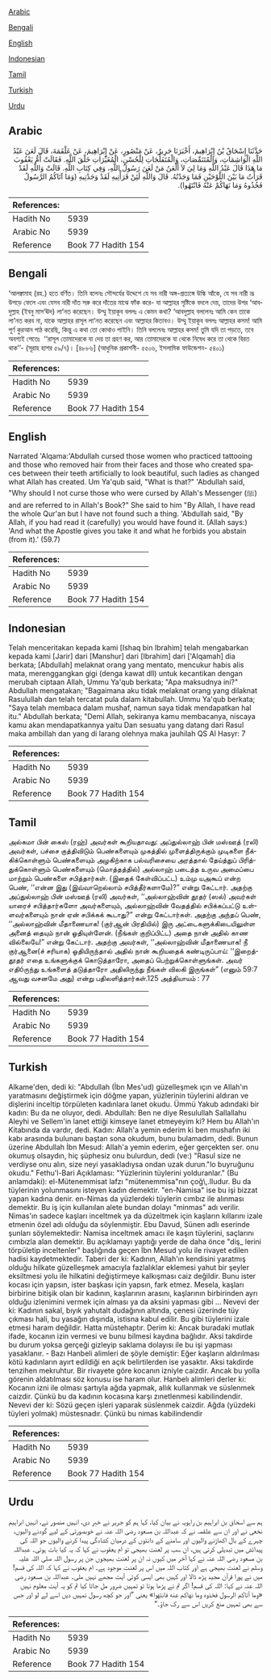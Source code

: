[Arabic](#arabic)

[Bengali](#bengali)

[English](#english)

[Indonesian](#indonesian)

[Tamil](#tamil)

[Turkish](#turkish)

[Urdu](#urdu)

## Arabic


<div dir="rtl" lang="ar" style={{fontSize:'larger',backgroundColor:'#f8f9fa',padding:20}}>
حَدَّثَنَا إِسْحَاقُ بْنُ إِبْرَاهِيمَ، أَخْبَرَنَا جَرِيرٌ، عَنْ مَنْصُورٍ، عَنْ إِبْرَاهِيمَ، عَنْ عَلْقَمَةَ، قَالَ لَعَنَ عَبْدُ اللَّهِ الْوَاشِمَاتِ، وَالْمُتَنَمِّصَاتِ، وَالْمُتَفَلِّجَاتِ لِلْحُسْنِ، الْمُغَيِّرَاتِ خَلْقَ اللَّهِ‏.‏ فَقَالَتْ أُمُّ يَعْقُوبَ مَا هَذَا قَالَ عَبْدُ اللَّهِ وَمَا لِيَ لاَ أَلْعَنُ مَنْ لَعَنَ رَسُولُ اللَّهِ، وَفِي كِتَابِ اللَّهِ‏.‏ قَالَتْ وَاللَّهِ لَقَدْ قَرَأْتُ مَا بَيْنَ اللَّوْحَيْنِ فَمَا وَجَدْتُهُ‏.‏ قَالَ وَاللَّهِ لَئِنْ قَرَأْتِيهِ لَقَدْ وَجَدْتِيهِ ‏(‏وَمَا آتَاكُمُ الرَّسُولُ فَخُذُوهُ وَمَا نَهَاكُمْ عَنْهُ فَانْتَهُوا‏)‏‏.‏
</div>
<div style={{backgroundColor:'#f8f9fa',padding:20, marginBottom: 10}}><table> <thead> <tr> <th>References:</th> <th></th> </tr> </thead> <tbody><tr><td>Hadith No</td><td>5939</td></tr><tr><td>Arabic No</td><td>5939</td></tr><tr><td>Reference</td><td>Book 77 Hadith 154</td></tr></tbody></table></div>

## Bengali


<div dir="ltr" lang="bn" style={{fontSize:'larger',backgroundColor:'#f8f9fa',padding:20}}>
‘আলক্বামাহ (রহ.) হতে বর্ণিত। তিনি বলেনঃ সৌন্দর্যের উদ্দেশে যে সব নারী অঙ্গ-প্রত্যঙ্গে উল্কি আঁকে, যে সব নারী ভ্রূ উপড়ে ফেলে এবং যেসব নারী দাঁত সরু করে দাঁতের মাঝে ফাঁক করে- যা আল্লাহর সৃষ্টিকে বদলে দেয়, তাদের উপর ‘আবদুল্লাহ (ইবনু মাস‘ঊদ) লা‘নত করেছেন। উম্মু ইয়াকূব বললঃ এ কেমন কথা? ‘আবদুল্লাহ বললেনঃ আমি কেন তাকে লা‘নত করব না, যাকে আল্লাহর রাসূল লা‘নত করেছেন এবং আল্লাহর কিতাবও। উম্মু ইয়াকূব বললঃ আল্লাহর কসম! আমি পূর্ণ কুরআন পাঠ করেছি, কিন্তু এ কথা তো কোথাও পাইনি। তিনি বললেনঃ আল্লাহর কসম! তুমি যদি তা পড়তে, তবে অবশ্যই পেতেঃ ‏‏ ‘‘রাসূল তোমাদেরকে যা দেয় তা গ্রহণ কর, আর তোমাদেরকে যা থেকে নিষেধ করে তা থেকে বিরত থাক’’- (সূরাহ হাশর ৫৯/৭)। [৪৮৮৬] (আধুনিক প্রকাশনী- ৫৫০৬, ইসলামিক ফাউন্ডেশন- ৫৪০১)
</div>
<div style={{backgroundColor:'#f8f9fa',padding:20, marginBottom: 10}}><table> <thead> <tr> <th>References:</th> <th></th> </tr> </thead> <tbody><tr><td>Hadith No</td><td>5939</td></tr><tr><td>Arabic No</td><td>5939</td></tr><tr><td>Reference</td><td>Book 77 Hadith 154</td></tr></tbody></table></div>

## English


<div dir="ltr" lang="en" style={{fontSize:'larger',backgroundColor:'#f8f9fa',padding:20}}>
Narrated 'Alqama:'Abdullah cursed those women who practiced tattooing and those who removed hair from their faces and those who created spaces between their teeth artificially to look beautiful, such ladies as changed what Allah has created. Um Ya'qub said, "What is that?" 'Abdullah said, "Why should I not curse those who were cursed by Allah's Messenger (ﷺ) and are referred to in Allah's Book?" She said to him "By Allah, I have read the whole Qur'an but I have not found such a thing. 'Abdullah said, "By Allah, if you had read it (carefully) you would have found it. (Allah says:) 'And what the Apostle gives you take it and what he forbids you abstain (from it).' (59.7)
</div>
<div style={{backgroundColor:'#f8f9fa',padding:20, marginBottom: 10}}><table> <thead> <tr> <th>References:</th> <th></th> </tr> </thead> <tbody><tr><td>Hadith No</td><td>5939</td></tr><tr><td>Arabic No</td><td>5939</td></tr><tr><td>Reference</td><td>Book 77 Hadith 154</td></tr></tbody></table></div>

## Indonesian


<div dir="ltr" lang="id" style={{fontSize:'larger',backgroundColor:'#f8f9fa',padding:20}}>
Telah menceritakan kepada kami [Ishaq bin Ibrahim] telah mengabarkan kepada kami [Jarir] dari [Manshur] dari [Ibrahim] dari ['Alqamah] dia berkata; [Abdullah] melaknat orang yang mentato, mencukur habis alis mata, merenggangkan gigi (denga kawat dll) untuk kecantikan dengan merubah ciptaan Allah, Ummu Ya'qub berkata; "Apa maksudnya ini?" Abdullah mengatakan; "Bagaimana aku tidak melaknat orang yang dilaknat Rasulullah dan telah tercatat pula dalam kitabullah. Ummu Ya'qub berkata; "Saya telah membaca dalam mushaf, namun saya tidak mendapatkan hal itu." Abdullah berkata; "Demi Allah, sekiranya kamu membacanya, niscaya kamu akan mendapatkannya yaitu Dan sesuatu yang datang dari Rasul maka ambillah dan yang di larang olehnya maka jauhilah QS Al Hasyr: 7
</div>
<div style={{backgroundColor:'#f8f9fa',padding:20, marginBottom: 10}}><table> <thead> <tr> <th>References:</th> <th></th> </tr> </thead> <tbody><tr><td>Hadith No</td><td>5939</td></tr><tr><td>Arabic No</td><td>5939</td></tr><tr><td>Reference</td><td>Book 77 Hadith 154</td></tr></tbody></table></div>

## Tamil


<div dir="ltr" lang="ta" style={{fontSize:'larger',backgroundColor:'#f8f9fa',padding:20}}>
அல்கமா பின் கைஸ் (ரஹ்) அவர்கள் கூறியதாவது: அப்துல்லாஹ் பின் மஸ்ஊத் (ரலி) அவர்கள், பச்சை குத்திவிடும் பெண்களையும் முகத்தில் முளைத்திருக்கும் முடிகளை நீக்கிக்கொள்ளும் பெண்களையும் அழகிற்காக பல்வரிசையை அரத்தால் தேய்த்துப் பிரித்துக்கொள்ளும் பெண்களையும் (மொத்தத்தில்) அல்லாஹ் படைத்த உருவ அமைப்பை மாற்றும் பெண்களை சபித்தார்கள். (இதைக் கேள்விப்பட்ட) உம்மு யஅகூப் என்ற பெண், ‘‘என்ன இது (இவ்வாறெல்லாம் சபித்தீர்களாமே)?” என்று கேட்டார். அதற்கு அப்துல்லாஹ் பின் மஸ்ஊத் (ரலி) அவர்கள், ‘‘அல்லாஹ்வின் தூதர் (ஸல்) அவர்கள் யாரைச் சபித்தார்களோ அவர்களையும், அல்லாஹ்வின் வேதத்தில் சபிக்கப்பட்டு உள்ளவர்களையும் நான் ஏன் சபிக்கக் கூடாது?” என்று கேட்டார்கள். அதற்கு அந்தப் பெண், ‘‘அல்லாஹ்வின் மீதாணையாக! (குர்ஆன் பிரதியில்) இரு அட்டைகளுக்கிடையிலுள்ள அனைத் தையும் நான் ஓதியுள்ளேன். (நீங்கள் குறிப்பிட்ட) அதை நான் அதில் காண வில்லையே!” என்று கேட்டார். அதற்கு அவர்கள், ‘‘அல்லாஹ்வின் மீதாணையாக! நீ குர்ஆனை(ச் சரியாக) ஓதியிருந்தால் அதில் நான் கூறியதைக் கண்டிருப்பாய்: ‘‘இறைத்தூதர் எதை உங்களுக்குக் கொடுத்தாரோ, அதைப் பெற்றுக்கொள்ளுங்கள். அவர் எதிóருந்து உங்களைத் தடுத்தாரோ அதிலிருந்து நீங்கள் விலகி இருங்கள்” (எனும் 59:7 ஆவது வசனமே அது) என்று பதிலளித்தார்கள்.125 அத்தியாயம் : 77
</div>
<div style={{backgroundColor:'#f8f9fa',padding:20, marginBottom: 10}}><table> <thead> <tr> <th>References:</th> <th></th> </tr> </thead> <tbody><tr><td>Hadith No</td><td>5939</td></tr><tr><td>Arabic No</td><td>5939</td></tr><tr><td>Reference</td><td>Book 77 Hadith 154</td></tr></tbody></table></div>

## Turkish


<div dir="ltr" lang="tr" style={{fontSize:'larger',backgroundColor:'#f8f9fa',padding:20}}>
Alkame'den, dedi ki: "Abdullah (İbn Mes'ud) güzelleşmek ıçın ve Allah'ın yaratmasını değiştirmek için döğme yapan, yüzlerinin tüylerini aldıran ve dişlerini inceltip törpületen kadınlara lanet okudu. Ümmü Yakub adındaki bir kadın: Bu da ne oluyor, dedi. Abdullah: Ben ne diye Resulullah Sallallahu Aleyhi ve Sellem'in lanet ettiği kimseye lanet etmeyeyim ki? Hem bu Allah'ın Kitabında da vardır, dedi. Kadın: Allah'a yemin ederim ki ben mushafın iki kabı arasında bulunanı baştan sona okudum, bunu bulamadım, dedi. Bunun üzerine Abdullah İbn Mesud: Allah'a yemin ederim, eğer gerçekten ser. onu okumuş olsaydın, hiç şüphesiz onu bulurdun, dedi (ve:) "Rasul size ne verdiyse onu alın, size neyi yasakladıysa ondan uzak durun."lo buyruğunu okudu." Fethu'l-Bari Açıklaması: "Yüzlerinin tüylerini yolduranlar." (Bu anlamdaki): el-Mütenemmisat lafzı "mütenemmisa"nın çoğ\,.lludur. Bu da tüylerinin yolunmasını isteyen kadın demektir. "en-Namisa" ise bu işi bizzat yapan kadına denir. en-Nimas da yüzlerdeki tüylerin cımbız ile alınması demektir. Bu iş için kullanılan alete bundan dolayı "minmas" adı verilir. Nimas'ın sadece kaşları inceltmek ya da düzeltmek için kaşların kıllarını izale etmenin özel adı olduğu da söylenmiştir. Ebu Davud, Sünen adlı eserinde şunları söylemektedir: Namisa inceltmek amacı ile kaşın tüylerini, saçlarını cımbızla alan demektir. Bu açıklamayı yaptığı yerde de daha önce "diş_ lerini törpületip inceltenler" başlığında geçen İbn Mesud yolu ile rivayet edilen hadisi kaydetmektedir. Taberi der ki: Kadının, Allah'ın kendisini yaratmış olduğu hilkate güzelleşmek amacıyla fazlalıklar eklemesi yahut bir şeyler eksiltmesi yolu ile hilkatini değiştirmeye kalkışması caiz değildir. Bunu ister kocası için yapsın, ister başkası için yapsın, fark etmez. Mesela, kaşları birbirine bitişik olan bir kadının, kaşlarının arasını, kaşlarının birbirinden ayrı olduğu izlenimini vermek için alması ya da aksini yapması gibi ... Nevevi der ki: Kadının sakal, bıyık yahutalt dudağının altında, çenesi üzerinde tüy çıkması hali, bu yasağın dışında, istisna kabul edilir. Bu gibi tüylerini izale etmesi haram değildir. Hatta müstehaptır. Derim ki: Ancak buradaki mutlak ifade, kocanın izin vermesi ve bunu bilmesi kaydına bağlıdır. Aksi takdirde bu durum yoksa gerçeği gizleyip saklama dolayısı ile bu işi yapması yasaklanır. - Bazı Hanbeli alimleri de şöyle demiştir: Eğer kaşların aldırılması kötü kadınların ayırt edildiği en açık belirtilerden ise yasaktır. Aksi takdirde tenzihen mekruhtur. Bir rivayete göre kocanın izniyle caizdir. Ancak bu yolla görenin aldatılması söz konusu ise haram olur. Hanbelı alimleri derler ki: Kocanın izni ile olması şartıyla ağda yapmak, allık kullanmak ve süslenmek caizdir. Çünkü bu da kadının kocasına karşı zınetlenmesi kabilindendir. Nevevi der ki: Sözü geçen işleri yaparak süslenmek caizdir. Ağda (yüzdeki tüyleri yolmak) müstesnadır. Çünkü bu nimas kabilindendir
</div>
<div style={{backgroundColor:'#f8f9fa',padding:20, marginBottom: 10}}><table> <thead> <tr> <th>References:</th> <th></th> </tr> </thead> <tbody><tr><td>Hadith No</td><td>5939</td></tr><tr><td>Arabic No</td><td>5939</td></tr><tr><td>Reference</td><td>Book 77 Hadith 154</td></tr></tbody></table></div>

## Urdu


<div dir="rtl" lang="ur" style={{fontSize:'larger',backgroundColor:'#f8f9fa',padding:20}}>
ہم سے اسحاق بن ابراہیم بن راہویہ نے بیان کیا، کہا ہم کو جریر نے خبر دی، انہیں منصور نے، انہیں ابراہیم نخعی نے اور ان سے علقمہ نے کہ عبداللہ بن مسعود رضی اللہ عنہ نے خوبصورتی کے لیے گودنے والیوں، چہرے کے بال اکھاڑنے والیوں اور سامنے کے دانتوں کے درمیان کشادگی پیدا کرنے والیوں جو اللہ کی پیدائش میں تبدیلی کرتی ہیں، ان سب پر لعنت بھیجی تو ام یعقوب نے کہا کہ یہ کیا بات ہوئی۔ عبداللہ بن مسعود رضی اللہ عنہ نے کہا آخر میں کیوں نہ ان پر لعنت بھیجوں جن پر رسول اللہ صلی اللہ علیہ وسلم نے لعنت بھیجی ہے اور کتاب اللہ میں اس پر لعنت موجود ہے۔ ام یعقوب نے کہا کہ اللہ کی قسم! میں نے پورا قرآن مجید پڑھ ڈالا اور کہیں بھی ایسی کوئی آیت مجھے نہیں ملی۔ عبداللہ بن مسعود رضی اللہ عنہ نے کہا: اللہ کی قسم! اگر تم نے پڑھا ہوتا تو تمہیں ضرور مل جاتا کیا تم کو یہ آیت معلوم نہیں «وما آتاكم الرسول فخذوه وما نهاكم عنه فانتهوا‏» یعنی ”اور جو کچھ رسول تمہیں دیں اسے لے لو اور جس سے بھی تمہیں منع کریں اس سے رک جاؤ۔“
</div>
<div style={{backgroundColor:'#f8f9fa',padding:20, marginBottom: 10}}><table> <thead> <tr> <th>References:</th> <th></th> </tr> </thead> <tbody><tr><td>Hadith No</td><td>5939</td></tr><tr><td>Arabic No</td><td>5939</td></tr><tr><td>Reference</td><td>Book 77 Hadith 154</td></tr></tbody></table></div>
